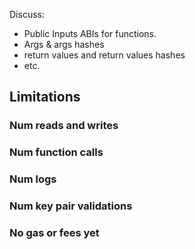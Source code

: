 Discuss:
- Public Inputs ABIs for functions.
- Args & args hashes
- return values and return values hashes
- etc.


## Limitations

### Num reads and writes

### Num function calls

### Num logs

### Num key pair validations

### No gas or fees yet